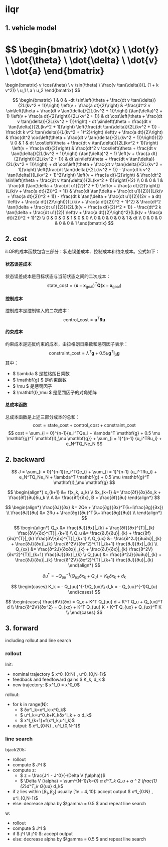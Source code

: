 # ilqr
## 1. vehicle model
$$
\begin{bmatrix}
    \dot{x} \\
    \dot{y} \\
    \dot{\theta} \\
    \dot{\delta} \\
    \dot{v} \\
    \dot{a}
\end{bmatrix}
=
\begin{bmatrix}
    v \cos(\theta) \\
    v \sin(\theta) \\
    \frac{v \tan(\delta)}{L (1 + k v^2)} \\
    u_1 \\
    a \\
    u_2
\end{bmatrix}
$$

$$
\begin{bmatrix}
1 & 0 & -dt \sin\left(\theta + \frac{dt v \tan(\delta)}{2L(kv^2 + 1)}\right) \left(v + \frac{a dt}{2}\right) & -\frac{dt^2 v \sin\left(\theta + \frac{dt v \tan(\delta)}{2L(kv^2 + 1)}\right) (\tan(\delta)^2 + 1) \left(v + \frac{a dt}{2}\right)}{2L(kv^2 + 1)} & dt \cos\left(\theta + \frac{dt v \tan(\delta)}{2L(kv^2 + 1)}\right) - dt \sin\left(\theta + \frac{dt v \tan(\delta)}{2L(kv^2 + 1)}\right) \left(\frac{dt \tan(\delta)}{2L(kv^2 + 1)} - \frac{dt k v^2 \tan(\delta)}{L(kv^2 + 1)^2}\right) \left(v + \frac{a dt}{2}\right) & \frac{dt^2 \cos\left(\theta + \frac{dt v \tan(\delta)}{2L(kv^2 + 1)}\right)}{2} \\
0 & 1 & dt \cos\left(\theta + \frac{dt v \tan(\delta)}{2L(kv^2 + 1)}\right) \left(v + \frac{a dt}{2}\right) & \frac{dt^2 v \cos\left(\theta + \frac{dt v \tan(\delta)}{2L(kv^2 + 1)}\right) (\tan(\delta)^2 + 1) \left(v + \frac{a dt}{2}\right)}{2L(kv^2 + 1)} & dt \sin\left(\theta + \frac{dt v \tan(\delta)}{2L(kv^2 + 1)}\right) + dt \cos\left(\theta + \frac{dt v \tan(\delta)}{2L(kv^2 + 1)}\right) \left(\frac{dt \tan(\delta)}{2L(kv^2 + 1)} - \frac{dt k v^2 \tan(\delta)}{L(kv^2 + 1)^2}\right) \left(v + \frac{a dt}{2}\right) & \frac{dt^2 \sin\left(\theta + \frac{dt v \tan(\delta)}{2L(kv^2 + 1)}\right)}{2} \\
0 & 0 & 1 & \frac{dt (\tan(\delta + \frac{dt u1}{2})^2 + 1) \left(v + \frac{a dt}{2}\right)}{L(k(v + \frac{a dt}{2})^2 + 1)} & \frac{dt \tan(\delta + \frac{dt u1}{2})}{L(k(v + \frac{a dt}{2})^2 + 1)} - \frac{dt k \tan(\delta + \frac{dt u1}{2})(2v + a dt) \left(v + \frac{a dt}{2}\right)}{L(k(v + \frac{a dt}{2})^2 + 1)^2} & \frac{dt^2 \tan(\delta + \frac{dt u1}{2})}{2L(k(v + \frac{a dt}{2})^2 + 1)} - \frac{dt^2 k \tan(\delta + \frac{dt u1}{2}) \left(v + \frac{a dt}{2}\right)^2}{L(k(v + \frac{a dt}{2})^2 + 1)^2} \\
0 & 0 & 0 & 1 & 0 & 0 \\
0 & 0 & 0 & 0 & 1 & dt \\
0 & 0 & 0 & 0 & 0 & 1
\end{bmatrix}
$$

## 2. cost
iLQR的成本函数包含三部分：状态误差成本、控制成本和约束成本。公式如下：
#### 状态误差成本
状态误差成本是目标状态与当前状态之间的二次成本：
$$
\text{state\_cost} = (\mathbf{x} - \mathbf{x}_\text{goal})^T \mathbf{Q} (\mathbf{x} - \mathbf{x}_\text{goal})
$$
#### 控制成本
控制成本是控制输入的二次成本：
$$
\text{control\_cost} = \mathbf{u}^T \mathbf{R} \mathbf{u}
$$
#### 约束成本
约束成本是违反约束的成本，由拉格朗日乘数和惩罚因子表示：
$$
\text{constraint\_cost} = \lambda^T \mathbf{g} + 0.5 \mu \mathbf{g}^T \mathbf{I}_\mu \mathbf{g}
$$
其中：
- $ \lambda $ 是拉格朗日乘数
- $ \mathbf{g} $ 是约束函数
- $ \mu $ 是惩罚因子
- $ \mathbf{I}_\mu $ 是惩罚因子的对角矩阵

#### 总成本函数
总成本函数是上述三部分成本的总和：
$$
\text{cost} = \text{state\_cost} + \text{control\_cost} + \text{constraint\_cost}
$$
$$
cost = \sum_{i = 0}^{n-1}{e_i^TQe_i + \lambda^T \mathbf{g} + 0.5 \mu \mathbf{g}^T \mathbf{I}_\mu \mathbf{g}} + \sum_{i = 1}^{n-1} {u_i^TRu_i} + e_N^TQ_Ne_N
$$

## 2. backward

$$
J = \sum_{i = 0}^{n-1}{e_i^TQe_i} + \sum_{i = 1}^{n-1} {u_i^TRu_i} + e_N^TQ_Ne_N  + \lambda^T \mathbf{g} + 0.5 \mu \mathbf{g}^T \mathbf{I}_\mu \mathbf{g}
$$

$$
\begin{align*}
    x_{k+1} &= f(x_k, u_k) \\
    δx_{k+1} &= \frac{∂f}{∂x}δx_k + \frac{∂f}{∂u}δu_k \\
    A &= \frac{∂f}{∂x},  B = \frac{∂f}{∂u}
\end{align*}
$$

$$
\begin{align*}
    \frac{∂J}{∂x} &= 2Qe + \frac{∂g}{∂x}^T(λ+I\frac{∂g}{∂x}) \\ 
    \frac{∂J}{∂u} &= 2Ru + \frac{∂g}{∂u}^T(λ+I\frac{∂g}{∂u}) \\ 
\end{align*}
$$

$$
\begin{align*}
    Q_x &= \frac{∂J}{∂x}|_{k} + \frac{∂f}{∂x}^{T}|_{k} \frac{∂V}{∂x}^{T}|_{k+1} \\
    Q_u &= \frac{∂J}{∂u}|_{k} + \frac{∂f}{∂u}^{T}|_{k} \frac{∂V}{∂x}^{T}|_{k+1} \\
    Q_{ux} &= \frac{∂^2J}{∂u∂x}|_{k} +   \frac{∂J}{∂u}|_{k} \frac{∂^2V}{∂x^2}^{T}|_{k+1} \frac{∂J}{∂x}|_{k} \\
    Q_{xx} &= \frac{∂^2J}{∂x∂x}|_{k} +   \frac{∂J}{∂x}|_{k} \frac{∂^2V}{∂x^2}^{T}|_{k+1} \frac{∂J}{∂x}|_{k} \\
    Q_{uu} &= \frac{∂^2J}{∂u∂u}|_{k} +   \frac{∂J}{∂u}|_{k} \frac{∂^2V}{∂x^2}^{T}|_{k+1} \frac{∂J}{∂u}|_{k}
\end{align*}
$$

$$
δ u^* = - Q_{uu}^{-1} (Q_{ux}δ x_k + Q_{u}) =K_k δ x_k + d_k
$$

$$
\begin{cases}
    K_k = - Q_{uu}^{-1}Q_{ux}\\
    d_k = - Q_{uu}^{-1}Q_{u}
\end{cases}
$$

$$
\begin{cases}
    \frac{∂V}{∂x} = Q_x + K^T Q_{uu} d + K^T Q_u + Q_{ux}^T d \\
    \frac{∂^2V}{∂x^2} = Q_{xx} + K^T Q_{uu} K + K^T Q_{ux} + Q_{ux}^T K \\
\end{cases}
$$

## 3. forward

including rollout and line search

### rollout

Init: 
- nominal trajectory $ x^0_{0:N} , u^0_{0,N-1}$
- feedback and feedfoward gains $ K_k, d_k $
- new trajectory: $ x^1_0 = x^0_0$

rollout:
- for k in range(N):
    - $ δx^l_k=x^l_k-x^0_k$
    - $ u^l_k=u^0_k+K_kδx^l_k + α d_k$
    - $ x^l_{k+1}=f(x^l_k,u^l_k)$
- output: $ x^l_{0:N} , u^l_{0,N-1}$

### line search
bjack205:
- rollout
- compute $ J^l $
- compute z:
    - $ z = \frac{J^l - J^0}{-\Delta V (\alpha)}$
    - $ \Delta V (\alpha) = \sum^{N-1}_{k=0} α d^T_k Q_u + α ^ 2 \frac{1}{2}d^T_k Q_{uu} d_k$
- if z lies within $[β_1, β_2]$ usually $[1e-4, 10]$: accept output $ x^l_{0:N} , u^l_{0,N-1}$
- else: decrease alpha by $\gamma = 0.5 $ and repeat line search

w:
- rollout
- compute $ J^l $
- if $ j^l \lt j^0 $: accept output
- else: decrease alpha by $\gamma = 0.5 $ and repeat line search
